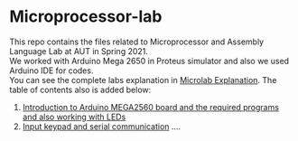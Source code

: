 # Microprocessor-lab  
This repo contains the files related to Microprocessor and Assembly Language Lab at AUT in Spring 2021.  
We worked with Arduino Mega 2650 in Proteus simulator and also we used Arduino IDE for codes.  
You can see the complete labs explanation in [Microlab Explanation](https://github.com/Mahdi-Rahmani/Microprocessor-lab/tree/main/Microlab%20Explanation).
The table of contents also is added below:  
1. [Introduction to Arduino MEGA2560 board and the required programs and also working with LEDs](https://github.com/Mahdi-Rahmani/Microprocessor-lab/tree/main/LAB1)
2. [Input keypad and serial communication](https://github.com/Mahdi-Rahmani/Microprocessor-lab/tree/main/LAB2)
....
